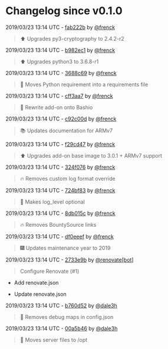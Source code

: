 # Changelog since v0.1.0

2019/03/23 13:14 UTC - [fab222b](https://github.com/hassio-addons/addon-lutron-cert/commit/fab222bb2907a7308f46e32f756f77bb376a4b1a) by [@frenck](https://github.com/frenck)
> :arrow_up: Upgrades py3-cryptography to 2.4.2-r2 

2019/03/23 13:14 UTC - [b982ec1](https://github.com/hassio-addons/addon-lutron-cert/commit/b982ec101478cac394238ad62711c2cb4e95e4cf) by [@frenck](https://github.com/frenck)
> :arrow_up: Upgrades python3 to 3.6.8-r1 

2019/03/23 13:14 UTC - [3688c69](https://github.com/hassio-addons/addon-lutron-cert/commit/3688c69af9191c8580ab3c13286adf7d7fb31607) by [@frenck](https://github.com/frenck)
> :hammer: Moves Python requirement into a requirements file 

2019/03/23 13:14 UTC - [cff3aa7](https://github.com/hassio-addons/addon-lutron-cert/commit/cff3aa75169d8a0d56d58556c94cf56699945855) by [@frenck](https://github.com/frenck)
> :hammer: Rewrite add-on onto Bashio 

2019/03/23 13:14 UTC - [c92c00d](https://github.com/hassio-addons/addon-lutron-cert/commit/c92c00d4599ac72649ee872eaf908f3ab1630035) by [@frenck](https://github.com/frenck)
> :books: Updates documentation for ARMv7 

2019/03/23 13:14 UTC - [f29cd47](https://github.com/hassio-addons/addon-lutron-cert/commit/f29cd47bab5d734dfde0a4fe29eccff77c81b64d) by [@frenck](https://github.com/frenck)
> :arrow_up: Upgrades add-on base image to 3.0.1 + ARMv7 support 

2019/03/23 13:14 UTC - [324f076](https://github.com/hassio-addons/addon-lutron-cert/commit/324f07606c963f3f4a47746166856c68d3f4bb9e) by [@frenck](https://github.com/frenck)
> :fire: Removes custom log format override 

2019/03/23 13:14 UTC - [724bf83](https://github.com/hassio-addons/addon-lutron-cert/commit/724bf83475634bef221e97a1962ae2382cff1a2c) by [@frenck](https://github.com/frenck)
> :hammer: Makes log_level optional 

2019/03/23 13:14 UTC - [8db015c](https://github.com/hassio-addons/addon-lutron-cert/commit/8db015c971dc883b718e54ca29c6baa215fa8b2d) by [@frenck](https://github.com/frenck)
> :fire: Removes BountySource links 

2019/03/23 13:14 UTC - [df0eeef](https://github.com/hassio-addons/addon-lutron-cert/commit/df0eeeff50d2100376bf9a1d20f9633f10702fd6) by [@frenck](https://github.com/frenck)
> :fireworks: Updates maintenance year to 2019 

2019/03/23 13:14 UTC - [2733e9b](https://github.com/hassio-addons/addon-lutron-cert/commit/2733e9b8ca9fa9bccfa12023f23402b357abbdb6) by [@renovate[bot]](https://github.com/apps/renovate)
> Configure Renovate (#1)

* Add renovate.json

* Update renovate.json 

2019/03/23 13:14 UTC - [b760d52](https://github.com/hassio-addons/addon-lutron-cert/commit/b760d52a0f8cfff5a47ce312c0dbb31e410d9b93) by [@dale3h](https://github.com/dale3h)
> 🐞 Removes debug maps in config.json 

2019/03/23 13:14 UTC - [00a5b46](https://github.com/hassio-addons/addon-lutron-cert/commit/00a5b466e15c152d9290267872cd1879039aefa2) by [@dale3h](https://github.com/dale3h)
> 🚚 Moves server files to /opt 

